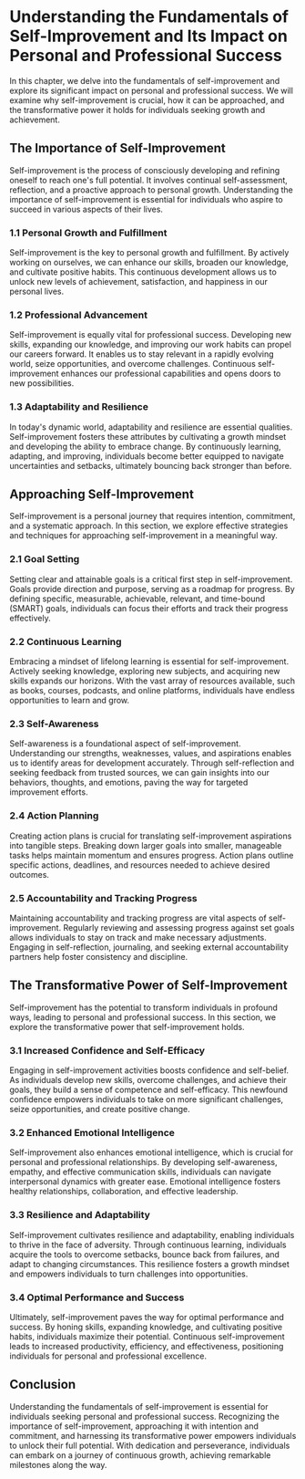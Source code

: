 Understanding the Fundamentals of Self-Improvement and Its Impact on Personal and Professional Success
=================================================================================================================

In this chapter, we delve into the fundamentals of self-improvement and explore its significant impact on personal and professional success. We will examine why self-improvement is crucial, how it can be approached, and the transformative power it holds for individuals seeking growth and achievement.

The Importance of Self-Improvement
----------------------------------

Self-improvement is the process of consciously developing and refining oneself to reach one's full potential. It involves continual self-assessment, reflection, and a proactive approach to personal growth. Understanding the importance of self-improvement is essential for individuals who aspire to succeed in various aspects of their lives.

### 1.1 Personal Growth and Fulfillment

Self-improvement is the key to personal growth and fulfillment. By actively working on ourselves, we can enhance our skills, broaden our knowledge, and cultivate positive habits. This continuous development allows us to unlock new levels of achievement, satisfaction, and happiness in our personal lives.

### 1.2 Professional Advancement

Self-improvement is equally vital for professional success. Developing new skills, expanding our knowledge, and improving our work habits can propel our careers forward. It enables us to stay relevant in a rapidly evolving world, seize opportunities, and overcome challenges. Continuous self-improvement enhances our professional capabilities and opens doors to new possibilities.

### 1.3 Adaptability and Resilience

In today's dynamic world, adaptability and resilience are essential qualities. Self-improvement fosters these attributes by cultivating a growth mindset and developing the ability to embrace change. By continuously learning, adapting, and improving, individuals become better equipped to navigate uncertainties and setbacks, ultimately bouncing back stronger than before.

Approaching Self-Improvement
----------------------------

Self-improvement is a personal journey that requires intention, commitment, and a systematic approach. In this section, we explore effective strategies and techniques for approaching self-improvement in a meaningful way.

### 2.1 Goal Setting

Setting clear and attainable goals is a critical first step in self-improvement. Goals provide direction and purpose, serving as a roadmap for progress. By defining specific, measurable, achievable, relevant, and time-bound (SMART) goals, individuals can focus their efforts and track their progress effectively.

### 2.2 Continuous Learning

Embracing a mindset of lifelong learning is essential for self-improvement. Actively seeking knowledge, exploring new subjects, and acquiring new skills expands our horizons. With the vast array of resources available, such as books, courses, podcasts, and online platforms, individuals have endless opportunities to learn and grow.

### 2.3 Self-Awareness

Self-awareness is a foundational aspect of self-improvement. Understanding our strengths, weaknesses, values, and aspirations enables us to identify areas for development accurately. Through self-reflection and seeking feedback from trusted sources, we can gain insights into our behaviors, thoughts, and emotions, paving the way for targeted improvement efforts.

### 2.4 Action Planning

Creating action plans is crucial for translating self-improvement aspirations into tangible steps. Breaking down larger goals into smaller, manageable tasks helps maintain momentum and ensures progress. Action plans outline specific actions, deadlines, and resources needed to achieve desired outcomes.

### 2.5 Accountability and Tracking Progress

Maintaining accountability and tracking progress are vital aspects of self-improvement. Regularly reviewing and assessing progress against set goals allows individuals to stay on track and make necessary adjustments. Engaging in self-reflection, journaling, and seeking external accountability partners help foster consistency and discipline.

The Transformative Power of Self-Improvement
--------------------------------------------

Self-improvement has the potential to transform individuals in profound ways, leading to personal and professional success. In this section, we explore the transformative power that self-improvement holds.

### 3.1 Increased Confidence and Self-Efficacy

Engaging in self-improvement activities boosts confidence and self-belief. As individuals develop new skills, overcome challenges, and achieve their goals, they build a sense of competence and self-efficacy. This newfound confidence empowers individuals to take on more significant challenges, seize opportunities, and create positive change.

### 3.2 Enhanced Emotional Intelligence

Self-improvement also enhances emotional intelligence, which is crucial for personal and professional relationships. By developing self-awareness, empathy, and effective communication skills, individuals can navigate interpersonal dynamics with greater ease. Emotional intelligence fosters healthy relationships, collaboration, and effective leadership.

### 3.3 Resilience and Adaptability

Self-improvement cultivates resilience and adaptability, enabling individuals to thrive in the face of adversity. Through continuous learning, individuals acquire the tools to overcome setbacks, bounce back from failures, and adapt to changing circumstances. This resilience fosters a growth mindset and empowers individuals to turn challenges into opportunities.

### 3.4 Optimal Performance and Success

Ultimately, self-improvement paves the way for optimal performance and success. By honing skills, expanding knowledge, and cultivating positive habits, individuals maximize their potential. Continuous self-improvement leads to increased productivity, efficiency, and effectiveness, positioning individuals for personal and professional excellence.

Conclusion
----------

Understanding the fundamentals of self-improvement is essential for individuals seeking personal and professional success. Recognizing the importance of self-improvement, approaching it with intention and commitment, and harnessing its transformative power empowers individuals to unlock their full potential. With dedication and perseverance, individuals can embark on a journey of continuous growth, achieving remarkable milestones along the way.
